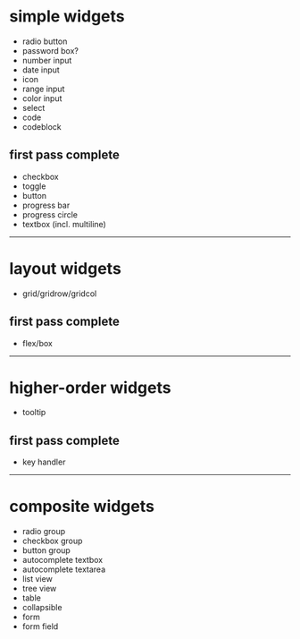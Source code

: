 # simple widgets
- radio button
- password box?
- number input
- date input
- icon
- range input
- color input
- select
- code
- codeblock

## first pass complete
- checkbox
- toggle
- button
- progress bar
- progress circle
- textbox (incl. multiline)

--------------------

# layout widgets
- grid/gridrow/gridcol

## first pass complete
- flex/box

--------------------

# higher-order widgets
- tooltip

## first pass complete
- key handler

--------------------

# composite widgets
- radio group
- checkbox group
- button group
- autocomplete textbox
- autocomplete textarea
- list view
- tree view
- table
- collapsible
- form
- form field
